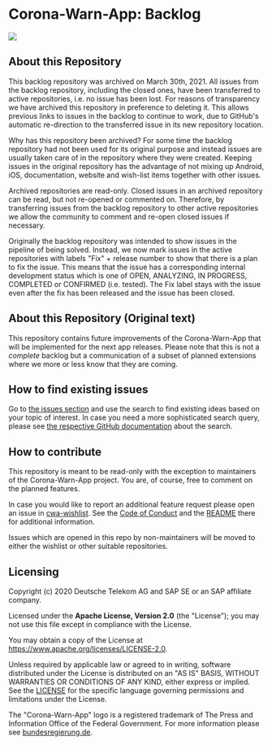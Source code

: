 # Corona-Warn-App: Backlog

<a href="https://github.com/corona-warn-app/cwa-backlog/issues" title="Open Issues"><img src="https://img.shields.io/github/issues/corona-warn-app/cwa-backlog"></a>

## About this Repository

This backlog repository was archived on March 30th, 2021. All issues from the backlog repository, including the closed ones, have been transferred to active repositories, i.e. no issue has been lost. For reasons of transparency we have archived this repository in preference to deleting it. This allows previous links to issues in the backlog to continue to work, due to GitHub's automatic re-direction to the transferred issue in its new repository location.

Why has this repository been archived? For some time the backlog repository had not been used for its original purpose and instead issues are usually taken care of in the repository where they were created. Keeping issues in the original repository has the advantage of not mixing up Android, iOS, documentation, website and wish-list items together with other issues.

Archived repositories are read-only. Closed issues in an archived repository can be read, but not re-opened or commented on. Therefore, by transferring issues from the backlog repository to other active repositories we allow the community to comment and re-open closed issues if necessary.

Originally the backlog repository was intended to show issues in the pipeline of being solved. Instead, we now mark issues in the active repositories with labels "Fix" + release number to show that there is a plan to fix the issue. This means that the issue has a corresponding internal development status which is one of OPEN, ANALYZING, IN PROGRESS, COMPLETED or CONFIRMED (i.e. tested). The Fix label stays with the issue even after the fix has been released and the issue has been closed.


## About this Repository (Original text)

This repository contains future improvements of the Corona-Warn-App that will be implemented for the next app releases.
Please note that this is not a *complete* backlog but a communication of a subset of planned extensions where we more or less know that they are coming.

## How to find existing issues

Go to [the issues section](https://github.com/corona-warn-app/cwa-backlog/issues) and use the search to find existing ideas based on your topic of interest. 
In case you need a more sophisticated search query, please see [the respective GitHub documentation](https://help.github.com/en/github/searching-for-information-on-github/searching-issues-and-pull-requests) about the search.

## How to contribute  

This repository is meant to be read-only with the exception to maintainers of the Corona-Warn-App project. You are, of course, free to comment on the planned features.

In case you would like to report an additional feature request please open an issue in [cwa-wishlist](https://github.com/corona-warn-app/cwa-wishlist). 
See the [Code of Conduct](https://github.com/corona-warn-app/cwa-wishlist/blob/master/CODE_OF_CONDUCT.md) and the [README](https://github.com/corona-warn-app/cwa-wishlist/blob/master/README.md) there for additional information.

Issues which are opened in this repo by non-maintainers will be moved to either the wishlist or other suitable repositories.

## Licensing

Copyright (c) 2020 Deutsche Telekom AG and SAP SE or an SAP affiliate company.

Licensed under the **Apache License, Version 2.0** (the "License"); you may not use this file except in compliance with the License. 

You may obtain a copy of the License at https://www.apache.org/licenses/LICENSE-2.0.

Unless required by applicable law or agreed to in writing, software distributed under the License is distributed on an "AS IS" BASIS, WITHOUT WARRANTIES OR CONDITIONS OF ANY KIND, either express or implied. See the [LICENSE](./LICENSE) for the specific language governing permissions and limitations under the License.

The "Corona-Warn-App" logo is a registered trademark of The Press and Information Office of the Federal Government. For more information please see [bundesregierung.de](https://www.bundesregierung.de/breg-en/federal-government/federal-press-office).
